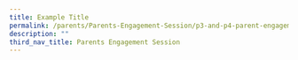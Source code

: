 ```yaml
---
title: Example Title
permalink: /parents/Parents-Engagement-Session/p3-and-p4-parent-engagement-session/
description: ""
third_nav_title: Parents Engagement Session
---
```

